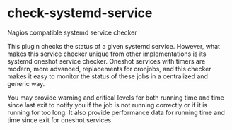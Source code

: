 # check-systemd-service
Nagios compatible systemd service checker

This plugin checks the status of a given systemd service. However, what makes this service checker unique from other implementations is its systemd oneshot service checker. Oneshot services with timers are modern, more advanced, replacements for cronjobs, and this checker makes it easy to monitor the status of these jobs in a centralized and generic way.

You may provide warning and critical levels for both running time and time since last exit to notify you if the job is not running correctly or if it is running for too long. It also provide performance data for running time and time since exit for oneshot services.

